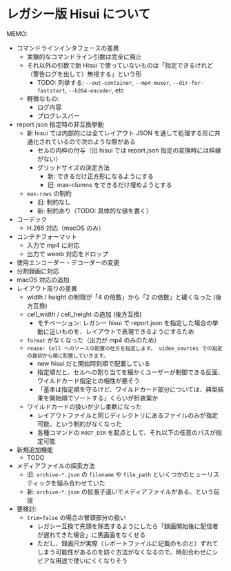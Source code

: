 # レガシー版 Hisui について

MEMO:
- コマンドラインインタフェースの差異
  - 実験的なコマンドライン引数は完全に廃止
  - それ以外の引数で新 Hisui で使っていないものは「指定できるけれど（警告ログを出して）無視する」という形
    - TODO: 列挙する: `--out-container`, `--mp4-muxer`, `--dir-for-faststart`, `--h264-encoder`, etc
  - 軽微なもの:
    - ログ内容
    - プログレスバー
- report.json 指定時の非互換挙動
  - 新 hisui では内部的には全てレイアウト JSON を通して処理する形に共通化されているので次のような際がある
    - セルの内枠の付与（旧 hisui では report.json 指定の変換時には枠線がない）
    - グリッドサイズの決定方法
      - 新: できるだけ正方形になるようにする
      - 旧: max-clumns をできるだけ埋めようとする
   - `max-rows` の制約
     - 旧: 制約なし
     - 新: 制約あり（TODO: 具体的な値を書く）
- コーデック
  - H.265 対応（macOS のみ）
- コンテナフォーマット
  - 入力で mp4 に対応
  - 出力で wemb 対応をドロップ
- 使用エンコーダー・デコーダーの変更
- 分割録画に対応
- macOS 対応の追加
- レイアウト周りの差異
  - width / height の制限が「4 の倍数」から「2 の倍数」と緩くなった (後方互換)
  - cell_width / cell_height の追加 (後方互換)
    - モチベーション: レガシー hisui で report.json を指定した場合の挙動に近いものを、レイアウトで表現できるようにするため
  - `format` がなくなった（出力が mp4 のみのため）
  - `reuse: Cell へのソースの配置の仕方を指定します。 video_sources での指定の最初から順に配置していきます。`
    - new hisui だと開始時刻順で配置している
    - 指定順だと、セルへの割り当てを細かくユーザーが制御できる反面、ワイルドカード指定との相性が悪そう
    - 「基本は指定順を守るけど、ワイルドカード部分については、典型結果を開始順でソートする」くらいが折衷案か
  - ワイルドカードの扱いが少し柔軟になった
    - レイアウトファイルと同じディレクトリにあるファイルのみが指定可能、という制約がなくなった
    - 各種コマンドの `ROOT_DIR` を起点として、それ以下の任意のパスが指定可能
- 新規追加機能
  - TODO
- メディアファイルの探索方法
  - 旧: `archive-*.json` の `filename` や `file_path` といくつかのヒューリスティックを組み合わせていた
  - 新: `archive-*.json` の拡張子違いでメディアファイルがある、という前提
- 要検討:
  - `trim=false` の場合の冒頭部分の扱い
    - レガシー互換で先頭を除去するようにしたら「録画開始後に配信者が遅れてきた場合」に黒画面をなくせる
    - ただし、録画尺が実際（レポートファイルに記載のものと）ずれてしまう可能性があるのを防ぐ方法がなくなるので、時刻合わせにシビアな用途で使いにくくなりそう
